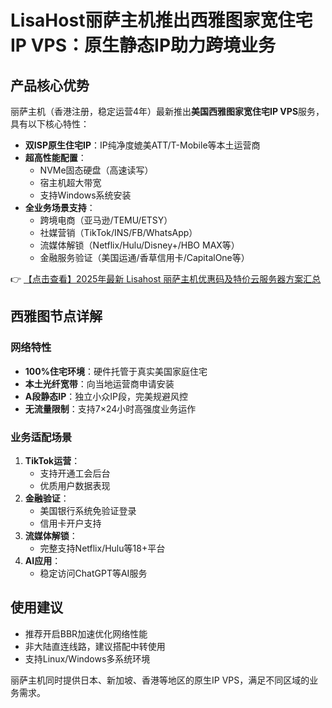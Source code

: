 # LisaHost丽萨主机推出西雅图家宽住宅IP VPS：原生静态IP助力跨境业务

## 产品核心优势

丽萨主机（香港注册，稳定运营4年）最新推出**美国西雅图家宽住宅IP VPS**服务，具有以下核心特性：

- **双ISP原生住宅IP**：IP纯净度媲美ATT/T-Mobile等本土运营商
- **超高性能配置**：
  - NVMe固态硬盘（高速读写）
  - 宿主机超大带宽
  - 支持Windows系统安装
- **全业务场景支持**：
  - 跨境电商（亚马逊/TEMU/ETSY）
  - 社媒营销（TikTok/INS/FB/WhatsApp）
  - 流媒体解锁（Netflix/Hulu/Disney+/HBO MAX等）
  - 金融服务验证（美国运通/香草信用卡/CapitalOne等）

👉 [【点击查看】2025年最新 Lisahost 丽萨主机优惠码及特价云服务器方案汇总](https://bit.ly/lisazhuji)

## 西雅图节点详解

### 网络特性
- **100%住宅环境**：硬件托管于真实美国家庭住宅
- **本土光纤宽带**：向当地运营商申请安装
- **A段静态IP**：独立小众IP段，完美规避风控
- **无流量限制**：支持7×24小时高强度业务运作

### 业务适配场景
1. **TikTok运营**：
   - 支持开通工会后台
   - 优质用户数据表现
2. **金融验证**：
   - 美国银行系统免验证登录
   - 信用卡开户支持
3. **流媒体解锁**：
   - 完整支持Netflix/Hulu等18+平台
4. **AI应用**：
   - 稳定访问ChatGPT等AI服务

## 使用建议
- 推荐开启BBR加速优化网络性能
- 非大陆直连线路，建议搭配中转使用
- 支持Linux/Windows多系统环境

丽萨主机同时提供日本、新加坡、香港等地区的原生IP VPS，满足不同区域的业务需求。